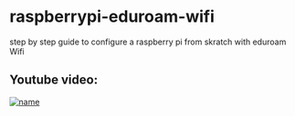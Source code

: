 # raspberrypi-eduroam-wifi
step by step guide to configure a raspberry pi from skratch with eduroam Wifi

## Youtube video:
[![name](https://img.youtube.com/vi/x9kKwZ6B-JI/maxresdefault.jpg)](https://youtu.be/x9kKwZ6B-JI)
